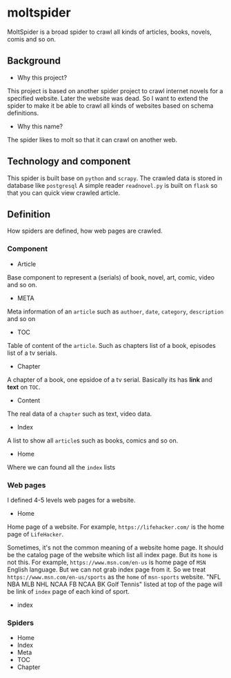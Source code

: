 # moltspider
MoltSpider is a broad spider to crawl all kinds of articles, books, novels, comis and so on.

## Background

* Why this project?

This project is based on another spider project to crawl internet novels for a specified website.
Later the website was dead. So I want to extend the spider to make it be able to crawl
all kinds of websites based on schema definitions.

* Why this name?

The spider likes to molt so that it can crawl on another web.


## Technology and component

This spider is built base on `python` and `scrapy`.
The crawled data is stored in database like `postgresql`
A simple reader `readnovel.py` is built on `flask` so that you can quick view crawled article.

## Definition

How spiders are defined, how web pages are crawled.

### Component

* Article

Base component to represent a (serials) of book, novel, art, comic, video and so on.

* META

Meta information of an `article` such as `authoer`, `date`, `category`, `description` 
and so on

* TOC

Table of content of the `article`. Such as chapters list of a book, episodes list
of a tv serials.

* Chapter

A chapter of a book, one epsidoe of a tv serial. Basically its has **link** and **text**
on `TOC`.

* Content

The real data of a `chapter` such as text, video data.

* Index

A list to show all `article`s such as books, comics and so on.

* Home

Where we can found all the `index` lists

### Web pages

I defined 4-5 levels web pages for a website.

* Home 

Home page of a website.
For example, `https://lifehacker.com/` is the home page of `LifeHacker`.

Sometimes, it's not the common meaning of a website home page.
It should be the catalog page of the website which list all index page.
But its `home` is not this.
For example, `https://www.msn.com/en-us` is home page of `MSN` English language.
But we can not grab index page from it. So we treat `https://www.msn.com/en-us/sports`
as the `home` of `msn-sports` website. "NFL NBA MLB NHL NCAA FB NCAA BK Golf Tennis" 
listed at top of the page will be link of `index` page of each kind of sport.

* index

### Spiders

* Home
* Index
* Meta
* TOC
* Chapter
